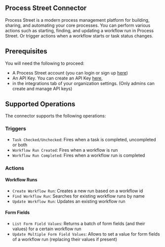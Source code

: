 ## Process Street Connector
Process Street is a modern process management platform for building, sharing, and automating your core processes. 
You can perform various actions such as starting, finding, and updating a workflow run in Process Street. 
Or trigger actions when a workflow starts or task status changes.

## Prerequisites
You will need the following to proceed:
* A Process Street account (you can login or sign up [here](https://app.process.st/login))
* An API Key. You can create an API Key [here](https://app.process.st/organizations/manage/integrations), 
* in the integrations tab of your organization settings. (Only admins can create and manage API keys)

## Supported Operations

The connector supports the following operations:

### Triggers

* `Task Checked/Unchecked`: Fires when a task is completed, uncompleted or both
* `Workflow Run Created`: Fires when a workflow is run
* `Workflow Run Completed`: Fires when a workflow run is completed

### Actions


#### Workflow Runs

* `Create Workflow Run`: Creates a new run based on a workflow id
* `Find Workflow Run`: Searches for existing workflow runs by name
* `Update Workflow Run`: Updates an existing workflow run

#### Form Fields

* `List Form Field Values`: Returns a batch of form fields (and their values) for a certain workflow run
* `Update Multiple Form Field Values`: Allows to set a value for form fields of a workflow run (replacing their values if present)
